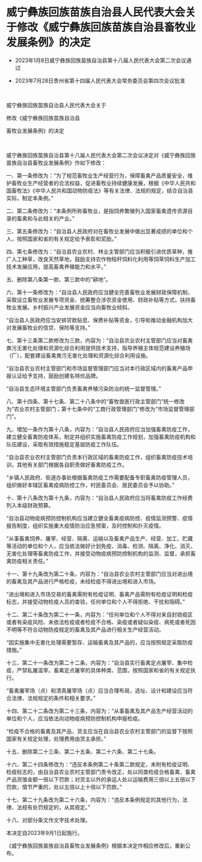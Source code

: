 # 威宁彝族回族苗族自治县人民代表大会关于修改《威宁彝族回族苗族自治县畜牧业发展条例》的决定

- 2023年1月8日威宁彝族回族苗族自治县第十八届人民代表大会第二次会议通过

- 2023年7月28日贵州省第十四届人民代表大会常务委员会第四次会议批准

<!-- INFO END -->

​

威宁彝族回族苗族自治县人民代表大会关于

修改《威宁彝族回族苗族自治县

畜牧业发展条例》的决定

​

威宁彝族回族苗族自治县第十八届人民代表大会第二次会议决定对《威宁彝族回族苗族自治县畜牧业发展条例》作如下修改：

一、第一条修改为：“为了规范畜牧业生产经营行为，保障畜禽产品质量安全，维护畜牧业生产经营者的合法权益，促进畜牧业持续健康发展，根据《中华人民共和国畜牧法》《中华人民共和国动物防疫法》等有关法律、法规的规定，结合自治县实际，制定本条例。”

二、第二条修改为：“本条例所称畜牧业，是指饲养繁殖列入国家畜禽遗传资源目录的畜禽和与此相关的产业。”

三、第五条修改为：“自治县人民政府对在畜牧业发展中做出显著成绩的单位和个人，按照国家和省的有关规定给予表彰和奖励。”

四、第七条修改为：“自治县农业农村、林业主管部门应当积极引进优质草种，推广人工种草，改良天然草地，鼓励支持农作物秸秆饲料化利用等饲草饲料生产加工技术发展应用，提高畜禽养殖能力和水平。”

五、删除第八条第一款、第三款中的“耕地”。

六、第十一条修改为：“自治县人民政府应当健全完善畜牧业发展财政保障机制，采取设立畜牧业发展专项资金、统筹整合涉农资金使用、财政补贴等方式，扶持畜牧业发展。乡村振兴产业发展资金应当向畜牧业倾斜。

“自治县人民政府应当安排贷款贴息、保费补贴等资金，引导和推动金融机构加大对发展畜牧业的信贷、保险等支持。”

七、第十三条第二款修改为三款，内容为：“自治县农业农村主管部门应当对畜禽粪污无害化处理和资源化综合利用提供技术支持，指导养殖主体规范建设养殖场（厂），配套建设畜禽粪污无害化处理和资源化综合利用设施。

“自治县农业农村主管部门和市场监督管理部门应当对本行政区域内的畜禽产品申报认证给予支持，鼓励创建名特优品牌。

“自治县生态环境主管部门负责畜禽养殖污染防治的统一监督管理。”

八、第十四条、第十七条、第二十八条中的“畜牧兽医行政主管部门”统一修改为“农业农村主管部门；第十七条中的“工商行政管理部门”修改为“市场监督管理部门”。

九、增加一条作为第十八条，内容为：“自治县人民政府应当加强畜禽防疫工作，建立健全畜禽防疫体系，制定并组织实施畜禽防疫工作规划，加强畜禽防疫机构和队伍建设，采取有效措施稳定基层防疫工作队伍。

“自治县农业农村主管部门负责本行政区域的畜禽防疫工作，组织畜禽防疫技术培训，其他有关部门根据各自职责做好畜禽防疫工作。

“乡镇人民政府、街道办事处根据畜禽防疫工作需要配备专职畜禽防疫管理人员，组织做好本辖区畜禽疫病防控工作，村民委员会、居民委员会予以协助。”

十、第十八条改为第十九条，内容为：“自治县人民政府应当将畜禽防疫工作经费列入本级财政预算。

“自治县动物疫病预防控制机构应当建立健全畜禽疫病防控、疫情监测预警、疫情报告制度，组织实施重大疫情防治应急预案，及时控制和扑灭疫情。

“从事畜禽饲养、屠宰、经营、隔离、运输以及畜禽产品生产、经营、加工、贮藏等活动的单位和个人，应当依法做好计划免疫、消毒、检测、隔离、净化、消灭、无害化处理等畜禽防疫工作，并接受动物疫病预防控制机构的监测、监督，承担畜禽防疫相关责任。”

十一、第十九条改为第二十条，内容为：“自治县农业农村主管部门应当对进出境的畜禽及其产品进行严格检疫，未经检疫不得进出境和进入市场。

“进出境和进入市场交易的畜禽需附有检疫证明、畜禽产品需附有检疫证明和检疫标志，并接受动物检疫人员的查验，任何单位和个人不得拒绝、干扰和阻碍。”

十二、第二十条改为第二十一条，内容为：“任何单位和个人不得对来自封锁疫区或者有染疫风险、未依法检疫或者检疫不合格、染疫或者疑似染疫、病死或者死因不明等不符合动物防疫规定的畜禽及其产品进行相关生产经营活动。

“因实施集中无害化处理需要暂存、运输畜禽及其产品的，应当按照规定采取防疫措施。”

十三、第二十一条改为第二十二条，内容为：“自治县实行畜禽定点屠宰、集中检疫，严禁私屠滥宰。畜禽定点屠宰的具体种类、范围，按照国家和省的有关规定执行。

“畜禽屠宰场（点）和清真屠宰场（点）应当合理布局，选址、设计和建设应当符合法律、法规规定的条件和相关要求。”

十四、第二十二条改为第二十三条，内容为：“从事畜禽及其产品生产经营活动的单位和个人，应当依法向动物疫病预防控制机构申报检疫。

“检疫不合格的畜禽及其产品，货主应当在自治县农业农村主管部门的监督下按照国家有关规定处理，处理费用由货主承担。”

十五、删除第二十三条、第二十五条、第二十六条、第二十七条。

十六、第二十四条修改为：“违反本条例第二十条第二款规定，未附有检疫证明、检疫标志的，由自治县农业农村主管部门责令改正，处以同类检疫合格畜禽、畜禽产品货值金额一倍以下罚款；对货主以外的承运人处以运输费用三倍以上五倍以下罚款，情节严重的，处以五倍以上十倍以下罚款。”

十七、第二十九条改为第二十六条，内容为：“违反本条例规定的其他行为，法律、法规有处罚规定的，从其规定。”

十八、对部分条文作文字技术处理。

本决定自2023年9月1日起施行。

《威宁彝族回族苗族自治县畜牧业发展条例》根据本决定作相应修改后，重新公布。

